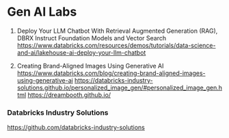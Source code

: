 # Gen AI Labs

1. Deploy Your LLM Chatbot With Retrieval Augmented Generation (RAG), DBRX Instruct Foundation Models and Vector Search
https://www.databricks.com/resources/demos/tutorials/data-science-and-ai/lakehouse-ai-deploy-your-llm-chatbot

2. Creating Brand-Aligned Images Using Generative AI
https://www.databricks.com/blog/creating-brand-aligned-images-using-generative-ai
https://databricks-industry-solutions.github.io/personalized_image_gen/#personalized_image_gen.html
https://dreambooth.github.io/


### Databricks Industry Solutions
https://github.com/databricks-industry-solutions
